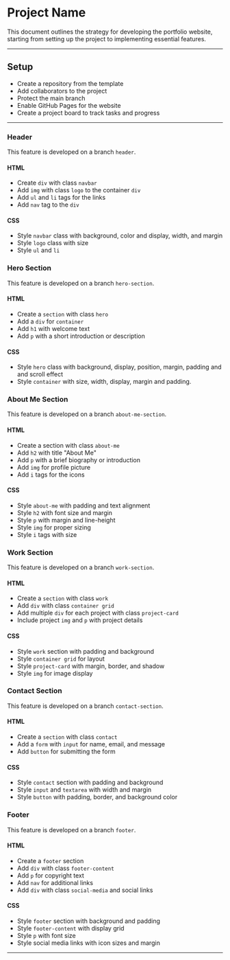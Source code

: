 # Project Name

This document outlines the strategy for developing the portfolio website,
starting from setting up the project to implementing essential features.

---

## Setup

- Create a repository from the template
- Add collaborators to the project
- Protect the main branch
- Enable GitHub Pages for the website
- Create a project board to track tasks and progress

---

### Header

This feature is developed on a branch `header`.

#### HTML

- Create `div` with class `navbar`
- Add `img` with class `logo` to the container `div`
- Add `ul` and `li` tags for the links
- Add `nav` tag to the `div`

#### CSS

- Style `navbar` class with background, color and display, width, and margin
- Style `logo` class with size
- Style `ul` and `li`

### Hero Section

This feature is developed on a branch `hero-section`.

#### HTML

- Create a `section` with class `hero`
- Add a `div` for `container`
- Add `h1` with welcome text
- Add `p` with a short introduction or description

#### CSS

- Style `hero` class with background, display, position, margin, padding and and
  scroll effect
- Style `container` with size, width, display, margin and padding.

### About Me Section

This feature is developed on a branch `about-me-section`.

#### HTML

- Create a section with class `about-me`
- Add `h2` with title "About Me"
- Add `p` with a brief biography or introduction
- Add `img` for profile picture
- Add `i` tags for the icons

#### CSS

- Style `about-me` with padding and text alignment
- Style `h2` with font size and margin
- Style `p` with margin and line-height
- Style `img` for proper sizing
- Style `i` tags with size

### Work Section

This feature is developed on a branch `work-section`.

#### HTML

- Create a `section` with class `work`
- Add `div` with class `container grid`
- Add multiple `div` for each project with class `project-card`
- Include project `img` and `p` with project details

#### CSS

- Style `work` section with padding and background
- Style `container grid` for layout
- Style `project-card` with margin, border, and shadow
- Style `img` for image display

### Contact Section

This feature is developed on a branch `contact-section`.

#### HTML

- Create a `section` with class `contact`
- Add a `form` with `input` for name, email, and message
- Add `button` for submitting the form

#### CSS

- Style `contact` section with padding and background
- Style `input` and `textarea` with width and margin
- Style `button` with padding, border, and background color

### Footer

This feature is developed on a branch `footer`.

#### HTML

- Create a `footer` section
- Add `div` with class `footer-content`
- Add `p` for copyright text
- Add `nav` for additional links
- Add `div` with class `social-media` and social links

#### CSS

- Style `footer` section with background and padding
- Style `footer-content` with display grid
- Style `p` with font size
- Style social media links with icon sizes and margin

---

